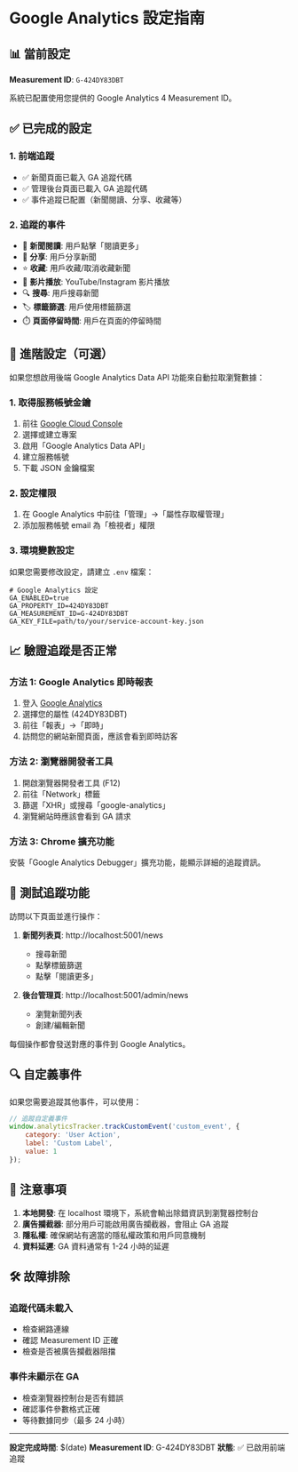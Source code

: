 # Google Analytics 設定指南

## 📊 當前設定

**Measurement ID**: `G-424DY83DBT`

系統已配置使用您提供的 Google Analytics 4 Measurement ID。

## ✅ 已完成的設定

### 1. 前端追蹤
- ✅ 新聞頁面已載入 GA 追蹤代碼
- ✅ 管理後台頁面已載入 GA 追蹤代碼
- ✅ 事件追蹤已配置（新聞閱讀、分享、收藏等）

### 2. 追蹤的事件
- 📰 **新聞閱讀**: 用戶點擊「閱讀更多」
- 🔗 **分享**: 用戶分享新聞
- ⭐ **收藏**: 用戶收藏/取消收藏新聞
- 🎥 **影片播放**: YouTube/Instagram 影片播放
- 🔍 **搜尋**: 用戶搜尋新聞
- 🏷️ **標籤篩選**: 用戶使用標籤篩選
- ⏱️ **頁面停留時間**: 用戶在頁面的停留時間

## 🔧 進階設定（可選）

如果您想啟用後端 Google Analytics Data API 功能來自動拉取瀏覽數據：

### 1. 取得服務帳號金鑰
1. 前往 [Google Cloud Console](https://console.cloud.google.com/)
2. 選擇或建立專案
3. 啟用「Google Analytics Data API」
4. 建立服務帳號
5. 下載 JSON 金鑰檔案

### 2. 設定權限
1. 在 Google Analytics 中前往「管理」→「屬性存取權管理」
2. 添加服務帳號 email 為「檢視者」權限

### 3. 環境變數設定
如果您需要修改設定，請建立 `.env` 檔案：

```env
# Google Analytics 設定
GA_ENABLED=true
GA_PROPERTY_ID=424DY83DBT
GA_MEASUREMENT_ID=G-424DY83DBT
GA_KEY_FILE=path/to/your/service-account-key.json
```

## 📈 驗證追蹤是否正常

### 方法 1: Google Analytics 即時報表
1. 登入 [Google Analytics](https://analytics.google.com/)
2. 選擇您的屬性 (424DY83DBT)
3. 前往「報表」→「即時」
4. 訪問您的網站新聞頁面，應該會看到即時訪客

### 方法 2: 瀏覽器開發者工具
1. 開啟瀏覽器開發者工具 (F12)
2. 前往「Network」標籤
3. 篩選「XHR」或搜尋「google-analytics」
4. 瀏覽網站時應該會看到 GA 請求

### 方法 3: Chrome 擴充功能
安裝「Google Analytics Debugger」擴充功能，能顯示詳細的追蹤資訊。

## 🎯 測試追蹤功能

訪問以下頁面並進行操作：

1. **新聞列表頁**: http://localhost:5001/news
   - 搜尋新聞
   - 點擊標籤篩選
   - 點擊「閱讀更多」

2. **後台管理頁**: http://localhost:5001/admin/news
   - 瀏覽新聞列表
   - 創建/編輯新聞

每個操作都會發送對應的事件到 Google Analytics。

## 🔍 自定義事件

如果您需要追蹤其他事件，可以使用：

```javascript
// 追蹤自定義事件
window.analyticsTracker.trackCustomEvent('custom_event', {
    category: 'User Action',
    label: 'Custom Label',
    value: 1
});
```

## 📱 注意事項

1. **本地開發**: 在 localhost 環境下，系統會輸出除錯資訊到瀏覽器控制台
2. **廣告攔截器**: 部分用戶可能啟用廣告攔截器，會阻止 GA 追蹤
3. **隱私權**: 確保網站有適當的隱私權政策和用戶同意機制
4. **資料延遲**: GA 資料通常有 1-24 小時的延遲

## 🛠️ 故障排除

### 追蹤代碼未載入
- 檢查網路連線
- 確認 Measurement ID 正確
- 檢查是否被廣告攔截器阻擋

### 事件未顯示在 GA
- 檢查瀏覽器控制台是否有錯誤
- 確認事件參數格式正確
- 等待數據同步（最多 24 小時）

---

**設定完成時間**: $(date)
**Measurement ID**: G-424DY83DBT
**狀態**: ✅ 已啟用前端追蹤

